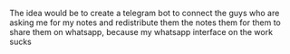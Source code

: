 The idea would be to create a telegram bot to connect the guys who are asking me for my notes and redistribute them the notes them for them to share them on whatsapp, because my whatsapp interface on the work sucks

